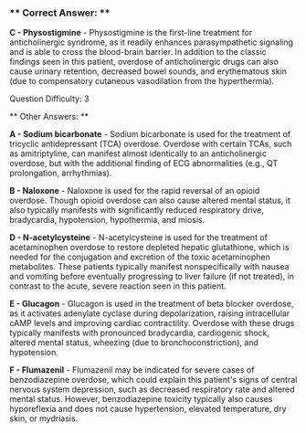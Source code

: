 ### ** Correct Answer: **

**C - Physostigmine** - Physostigmine is the first-line treatment for anticholinergic syndrome, as it readily enhances parasympathetic signaling and is able to cross the blood-brain barrier. In addition to the classic findings seen in this patient, overdose of anticholinergic drugs can also cause urinary retention, decreased bowel sounds, and erythematous skin (due to compensatory cutaneous vasodilation from the hyperthermia).

Question Difficulty: 3

** Other Answers: **

**A - Sodium bicarbonate** - Sodium bicarbonate is used for the treatment of tricyclic antidepressant (TCA) overdose. Overdose with certain TCAs, such as amitriptyline, can manifest almost identically to an anticholinergic overdose, but with the additional finding of ECG abnormalities (e.g., QT prolongation, arrhythmias).

**B - Naloxone** - Naloxone is used for the rapid reversal of an opioid overdose. Though opioid overdose can also cause altered mental status, it also typically manifests with significantly reduced respiratory drive, bradycardia, hypotension, hypothermia, and miosis.

**D - N-acetylcysteine** - N-acetylcysteine is used for the treatment of acetaminophen overdose to restore depleted hepatic glutathione, which is needed for the conjugation and excretion of the toxic acetaminophen metabolites. These patients typically manifest nonspecifically with nausea and vomiting before eventually progressing to liver failure (if not treated), in contrast to the acute, severe reaction seen in this patient.

**E - Glucagon** - Glucagon is used in the treatment of beta blocker overdose, as it activates adenylate cyclase during depolarization, raising intracellular cAMP levels and improving cardiac contractility. Overdose with these drugs typically manifests with pronounced bradycardia, cardiogenic shock, altered mental status, wheezing (due to bronchoconstriction), and hypotension.

**F - Flumazenil** - Flumazenil may be indicated for severe cases of benzodiazepine overdose, which could explain this patient's signs of central nervous system depression, such as decreased respiratory rate and altered mental status. However, benzodiazepine toxicity typically also causes hyporeflexia and does not cause hypertension, elevated temperature, dry skin, or mydriasis.

